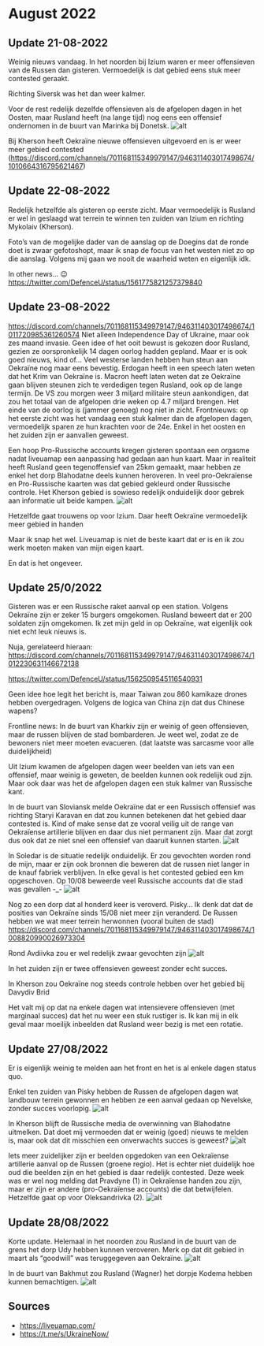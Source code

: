 # August 2022

## Update 21-08-2022

Weinig nieuws vandaag. In het noorden bij Izium waren er meer offensieven van de Russen dan gisteren. Vermoedelijk is dat gebied eens stuk meer contested geraakt.

Richting Siversk was het dan weer kalmer.

Voor de rest redelijk dezelfde offensieven als de afgelopen dagen in het Oosten, maar Rusland heeft (na lange tijd) nog eens een offensief ondernomen in de buurt van Marinka bij Donetsk.
![alt](https://raw.githubusercontent.com/BlackC0ffee/Ukraine/Map-Updates-2022-08/DailyUpdate/2022-08-Media/20220821a.png)

Bij Kherson heeft Oekraïne nieuwe offensieven uitgevoerd en is er weer meer gebied contested (<https://discord.com/channels/701168115349979147/946311403017498674/1010664316795621467>)

## Update 22-08-2022

Redelijk hetzelfde als gisteren op eerste zicht. Maar vermoedelijk is Rusland er wel in geslaagd wat terrein te winnen ten zuiden van Izium en richting Mykolaiv (Kherson).

Foto’s van de mogelijke dader van de aanslag op de Doegins dat de ronde doet is zwaar gefotoshopt, maar ik snap de focus van het westen niet zo op die aanslag. Volgens mij gaan we nooit de waarheid weten en eigenlijk idk.

In other news… 😉
<https://twitter.com/DefenceU/status/1561775821257379840>

## Update 23-08-2022

<https://discord.com/channels/701168115349979147/946311403017498674/1011720985361260574>
Niet alleen Independence Day of Ukraine, maar ook zes maand invasie. Geen idee of het ooit bewust is gekozen door Rusland, gezien ze oorspronkelijk 14 dagen oorlog hadden gepland. Maar er is ook goed nieuws, kind of… Veel westerse landen hebben hun steun aan Oekraïne nog maar eens bevestig. Erdogan heeft in een speech laten weten dat het Krim van Oekraïne is. Macron heeft laten weten dat ze Oekraïne gaan blijven steunen zich te verdedigen tegen Rusland, ook op de lange termijn. De VS zou morgen weer 3 miljard militaire steun aankondigen, dat zou het totaal van de afgelopen drie weken op 4.7 miljard brengen. Het einde van de oorlog is (jammer genoeg) nog niet in zicht.
Frontnieuws: op het eerste zicht was het vandaag een stuk kalmer dan de afgelopen dagen, vermoedelijk sparen ze hun krachten voor de 24e. Enkel in het oosten en het zuiden zijn er aanvallen geweest.

Een hoop Pro-Russische accounts kregen gisteren spontaan een orgasme nadat liveuamap een aanpassing had gedaan aan hun kaart. Maar in realiteit heeft Rusland geen tegenoffensief van 25km gemaakt, maar hebben ze enkel het dorp Blahodatne deels kunnen heroveren. In veel pro-Oekraïense en Pro-Russische kaarten was dat gebied gekleurd onder Russische controle. Het Kherson gebied is sowieso redelijk onduidelijk door gebrek aan informatie uit beide kampen.
![alt](https://raw.githubusercontent.com/BlackC0ffee/Ukraine/Map-Updates-2022-08/DailyUpdate/2022-08-Media/20220823a.png)

Hetzelfde gaat trouwens op voor Izium. Daar heeft Oekraïne vermoedelijk meer gebied in handen

Maar ik snap het wel. Liveuamap is niet de beste kaart dat er is en ik zou werk moeten maken van mijn eigen kaart.

En dat is het ongeveer.

## Update 25/0/2022

Gisteren was er een Russische raket aanval op een station. Volgens Oekraïne zijn er zeker 15 burgers omgekomen. Rusland beweert dat er 200 soldaten zijn omgekomen. Ik zet mijn geld in op Oekraïne, wat eigenlijk ook niet echt leuk nieuws is.

Nuja, gerelateerd hieraan: <https://discord.com/channels/701168115349979147/946311403017498674/1012230631146672138>

<https://twitter.com/DefenceU/status/1562509545116540931>

Geen idee hoe legit het bericht is, maar Taiwan zou 860 kamikaze drones hebben overgedragen. Volgens de logica van China zijn dat dus Chinese wapens?

Frontline news: In de buurt van Kharkiv zijn er weinig of geen offensieven, maar de russen blijven de stad bombarderen. Je weet wel, zodat ze de bewoners niet meer moeten evacueren. (dat laatste was sarcasme voor alle duidelijkheid)

Uit Izium kwamen de afgelopen dagen weer beelden van iets van een offensief, maar weinig is geweten, de beelden kunnen ook redelijk oud zijn. Maar ook daar was het de afgelopen dagen een stuk kalmer van Russische kant.

In de buurt van Sloviansk melde Oekraïne dat er een Russisch offensief was richting Staryi Karavan en dat zou kunnen betekenen dat het gebied daar contested is. Kind of make sense dat ze vooral veilig uit de range van Oekraïense artillerie blijven en daar dus niet permanent zijn. Maar dat zorgt dus ook dat ze niet snel een offensief van daaruit kunnen starten.
![alt](https://raw.githubusercontent.com/BlackC0ffee/Ukraine/Map-Updates-2022-08/DailyUpdate/2022-08-Media/20220825a.png)

In Soledar is de situatie redelijk onduidelijk. Er zou gevochten worden rond de mijn, maar er zijn ook bronnen die beweren dat de russen niet langer in de knauf fabriek verblijven. In elke geval is het contested gebied een km opgeschoven. Op 10/08 beweerde veel Russische accounts dat die stad was gevallen -_-
![alt](https://raw.githubusercontent.com/BlackC0ffee/Ukraine/Map-Updates-2022-08/DailyUpdate/2022-08-Media/20220825b.png)

Nog zo een dorp dat al honderd keer is veroverd. Pisky… Ik denk dat dat de posities van Oekraïne sinds 15/08 niet meer zijn veranderd. De Russen hebben we wat meer terrein herwonnen (vooral buiten de stad) <https://discord.com/channels/701168115349979147/946311403017498674/1008820990026973304>

Rond Avdiivka zou er wel redelijk zwaar gevochten zijn
![alt](https://raw.githubusercontent.com/BlackC0ffee/Ukraine/Map-Updates-2022-08/DailyUpdate/2022-08-Media/20220825c.png)

In het zuiden zijn er twee offensieven geweest zonder echt succes.

In Kherson zou Oekraïne nog steeds controle hebben over het gebied bij Davydiv Brid

Het valt mij op dat na enkele dagen wat intensievere offensieven (met marginaal succes) dat het nu weer een stuk rustiger is. Ik kan mij in elk geval maar moeilijk inbeelden dat Rusland weer bezig is met een rotatie.

## Update 27/08/2022

Er is eigenlijk weinig te melden aan het front en het is al enkele dagen status quo.

Enkel ten zuiden van Pisky hebben de Russen de afgelopen dagen wat landbouw terrein gewonnen en hebben ze een aanval gedaan op Nevelske, zonder succes voorlopig.
![alt](https://raw.githubusercontent.com/BlackC0ffee/Ukraine/Map-Updates-2022-08/DailyUpdate/2022-08-Media/20220827a.png)

In Kherson blijft de Russische media de overwinning van Blahodatne uitmelken. Dat doet mij vermoeden dat er weinig (goed) nieuws te melden is, maar ook dat dit misschien een onverwachts succes is geweest?
![alt](https://raw.githubusercontent.com/BlackC0ffee/Ukraine/Map-Updates-2022-08/DailyUpdate/2022-08-Media/20220827b.png)

Iets meer zuidelijker zijn er beelden opgedoken van een Oekraïense artillerie aanval op de Russen (groene regio). Het is echter niet duidelijk hoe oud die beelden zijn en het gebied is daar redelijk contested. Deze week was er wel nog melding dat Pravdyne (1) in Oekraïense handen zou zijn, maar er zijn er andere (pro-Oekraïense accounts) die dat betwijfelen. Hetzelfde gaat op voor Oleksandrivka (2).
![alt](https://raw.githubusercontent.com/BlackC0ffee/Ukraine/Map-Updates-2022-08/DailyUpdate/2022-08-Media/20220827c.png)

## Update 28/08/2022

Korte update. Helemaal in het noorden zou Rusland in de buurt van de grens het dorp Udy hebben kunnen veroveren. Merk op dat dit gebied in maart als “goodwill” was teruggegeven aan Oekraïne.
![alt](https://raw.githubusercontent.com/BlackC0ffee/Ukraine/Map-Updates-2022-08/DailyUpdate/2022-08-Media/20220828a.png)

In de buurt van Bakhmut zou Rusland (Wagner) het dorpje Kodema hebben kunnen bemachtigen.
![alt](https://raw.githubusercontent.com/BlackC0ffee/Ukraine/Map-Updates-2022-08/DailyUpdate/2022-08-Media/20220828b.png)

## Sources

- <https://liveuamap.com/>
- <https://t.me/s/UkraineNow/>
